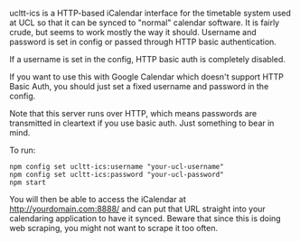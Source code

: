 ucltt-ics is a HTTP-based iCalendar interface for the timetable system used at
UCL so that it can be synced to "normal" calendar software. It is fairly crude,
but seems to work mostly the way it should. Username and password is set in
config or passed through HTTP basic authentication.

If a username is set in the config, HTTP basic auth is completely disabled.

If you want to use this with Google Calendar which doesn't support HTTP Basic
Auth, you should just set a fixed username and password in the config.

Note that this server runs over HTTP, which means passwords are transmitted in
cleartext if you use basic auth. Just something to bear in mind.

To run:

    npm config set ucltt-ics:username "your-ucl-username"
    npm config set ucltt-ics:password "your-ucl-password"
    npm start

You will then be able to access the iCalendar at http://yourdomain.com:8888/ and
can put that URL straight into your calendaring application to have it synced.
Beware that since this is doing web scraping, you might not want to scrape it
too often.
